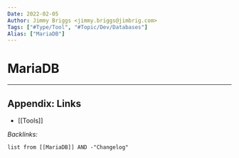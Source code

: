 ```yaml
---
Date: 2022-02-05
Author: Jimmy Briggs <jimmy.briggs@jimbrig.com>
Tags: ["#Type/Tool", "#Topic/Dev/Databases"]
Alias: ["MariaDB"]
---
```


# MariaDB

***

## Appendix: Links

- [[Tools]]

*Backlinks:*

```dataview
list from [[MariaDB]] AND -"Changelog"
```